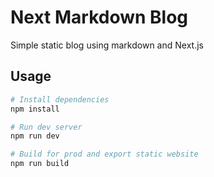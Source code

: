 # Next Markdown Blog

Simple static blog using markdown and Next.js


## Usage

```bash
# Install dependencies
npm install

# Run dev server
npm run dev

# Build for prod and export static website
npm run build
```
